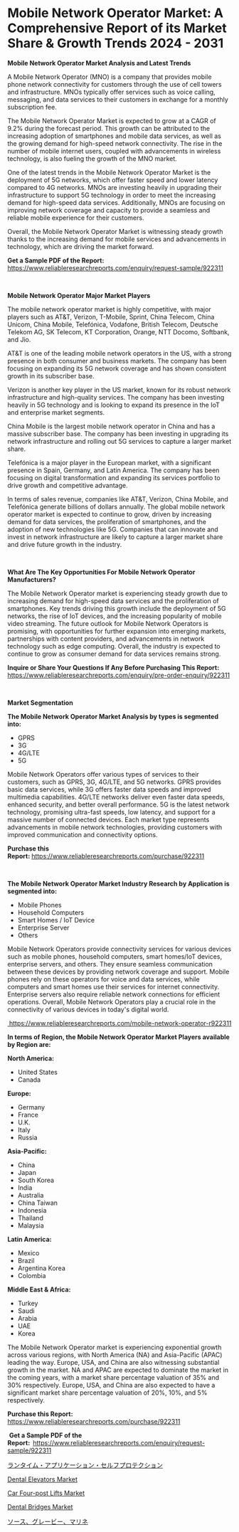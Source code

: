 <p><h1>Mobile Network Operator Market: A Comprehensive Report of its Market Share & Growth Trends 2024 - 2031</h1></p><p><strong>Mobile Network Operator Market Analysis and Latest Trends</strong></p>
<p><p>A Mobile Network Operator (MNO) is a company that provides mobile phone network connectivity for customers through the use of cell towers and infrastructure. MNOs typically offer services such as voice calling, messaging, and data services to their customers in exchange for a monthly subscription fee.</p><p>The Mobile Network Operator Market is expected to grow at a CAGR of 9.2% during the forecast period. This growth can be attributed to the increasing adoption of smartphones and mobile data services, as well as the growing demand for high-speed network connectivity. The rise in the number of mobile internet users, coupled with advancements in wireless technology, is also fueling the growth of the MNO market.</p><p>One of the latest trends in the Mobile Network Operator Market is the deployment of 5G networks, which offer faster speed and lower latency compared to 4G networks. MNOs are investing heavily in upgrading their infrastructure to support 5G technology in order to meet the increasing demand for high-speed data services. Additionally, MNOs are focusing on improving network coverage and capacity to provide a seamless and reliable mobile experience for their customers.</p><p>Overall, the Mobile Network Operator Market is witnessing steady growth thanks to the increasing demand for mobile services and advancements in technology, which are driving the market forward.</p></p>
<p><strong>Get a Sample PDF of the Report:&nbsp;</strong> <a href="https://www.reliableresearchreports.com/enquiry/request-sample/922311">https://www.reliableresearchreports.com/enquiry/request-sample/922311</a></p>
<p>&nbsp;</p>
<p><strong>Mobile Network Operator Major Market Players</strong></p>
<p><p>The mobile network operator market is highly competitive, with major players such as AT&T, Verizon, T-Mobile, Sprint, China Telecom, China Unicom, China Mobile, Telefónica, Vodafone, British Telecom, Deutsche Telekom AG, SK Telecom, KT Corporation, Orange, NTT Docomo, Softbank, and Jio.</p><p>AT&T is one of the leading mobile network operators in the US, with a strong presence in both consumer and business markets. The company has been focusing on expanding its 5G network coverage and has shown consistent growth in its subscriber base.</p><p>Verizon is another key player in the US market, known for its robust network infrastructure and high-quality services. The company has been investing heavily in 5G technology and is looking to expand its presence in the IoT and enterprise market segments.</p><p>China Mobile is the largest mobile network operator in China and has a massive subscriber base. The company has been investing in upgrading its network infrastructure and rolling out 5G services to capture a larger market share.</p><p>Telefónica is a major player in the European market, with a significant presence in Spain, Germany, and Latin America. The company has been focusing on digital transformation and expanding its services portfolio to drive growth and competitive advantage.</p><p>In terms of sales revenue, companies like AT&T, Verizon, China Mobile, and Telefónica generate billions of dollars annually. The global mobile network operator market is expected to continue to grow, driven by increasing demand for data services, the proliferation of smartphones, and the adoption of new technologies like 5G. Companies that can innovate and invest in network infrastructure are likely to capture a larger market share and drive future growth in the industry.</p></p>
<p>&nbsp;</p>
<p><strong>What Are The Key Opportunities For Mobile Network Operator Manufacturers?</strong></p>
<p><p>The Mobile Network Operator market is experiencing steady growth due to increasing demand for high-speed data services and the proliferation of smartphones. Key trends driving this growth include the deployment of 5G networks, the rise of IoT devices, and the increasing popularity of mobile video streaming. The future outlook for Mobile Network Operators is promising, with opportunities for further expansion into emerging markets, partnerships with content providers, and advancements in network technology such as edge computing. Overall, the industry is expected to continue to grow as consumer demand for data services remains strong.</p></p>
<p><strong>Inquire or Share Your Questions If Any Before Purchasing This Report:</strong> <a href="https://www.reliableresearchreports.com/enquiry/pre-order-enquiry/922311">https://www.reliableresearchreports.com/enquiry/pre-order-enquiry/922311</a></p>
<p>&nbsp;</p>
<p><strong>Market Segmentation</strong></p>
<p><strong>The Mobile Network Operator Market Analysis by types is segmented into:</strong></p>
<p><ul><li>GPRS</li><li>3G</li><li>4G/LTE</li><li>5G</li></ul></p>
<p><p>Mobile Network Operators offer various types of services to their customers, such as GPRS, 3G, 4G/LTE, and 5G networks. GPRS provides basic data services, while 3G offers faster data speeds and improved multimedia capabilities. 4G/LTE networks deliver even faster data speeds, enhanced security, and better overall performance. 5G is the latest network technology, promising ultra-fast speeds, low latency, and support for a massive number of connected devices. Each market type represents advancements in mobile network technologies, providing customers with improved communication and connectivity options.</p></p>
<p><strong>Purchase this Report:&nbsp;</strong><a href="https://www.reliableresearchreports.com/purchase/922311">https://www.reliableresearchreports.com/purchase/922311</a></p>
<p>&nbsp;</p>
<p><strong>The Mobile Network Operator Market Industry Research by Application is segmented into:</strong></p>
<p><ul><li>Mobile Phones</li><li>Household Computers</li><li>Smart Homes / IoT Device</li><li>Enterprise Server</li><li>Others</li></ul></p>
<p><p>Mobile Network Operators provide connectivity services for various devices such as mobile phones, household computers, smart homes/IoT devices, enterprise servers, and others. They ensure seamless communication between these devices by providing network coverage and support. Mobile phones rely on these operators for voice and data services, while computers and smart homes use their services for internet connectivity. Enterprise servers also require reliable network connections for efficient operations. Overall, Mobile Network Operators play a crucial role in the connectivity of various devices in today's digital world.</p></p>
<p><a href="https://www.reliableresearchreports.com/mobile-network-operator-r922311">&nbsp;https://www.reliableresearchreports.com/mobile-network-operator-r922311</a></p>
<p><strong>In terms of Region, the Mobile Network Operator Market Players available by Region are:</strong></p>
<p>
    <p> <strong> North America: </strong>
        <ul>
            <li>United States</li>
            <li>Canada</li>
        </ul>
        </p> 
    <p> <strong> Europe: </strong>
        <ul>
            <li>Germany</li>
            <li>France</li>
            <li>U.K.</li>
            <li>Italy</li>
            <li>Russia</li>
        </ul>
        </p> 
    <p> <strong> Asia-Pacific: </strong>
        <ul>
            <li>China</li>
            <li>Japan</li>
            <li>South Korea</li>
            <li>India</li>
            <li>Australia</li>
            <li>China Taiwan</li>
            <li>Indonesia</li>
            <li>Thailand</li>
            <li>Malaysia</li>
        </ul>
        </p> 
    <p> <strong> Latin America: </strong>
        <ul>
            <li>Mexico</li>
            <li>Brazil</li>
            <li>Argentina Korea</li>
            <li>Colombia</li>
        </ul>
        </p> 
    <p> <strong> Middle East & Africa: </strong>
        <ul>
            <li>Turkey</li>
            <li>Saudi</li>
            <li>Arabia</li>
            <li>UAE</li>
            <li>Korea</li>
        </ul>
    </p>
    </p>
<p><p>The Mobile Network Operator market is experiencing exponential growth across various regions, with North America (NA) and Asia-Pacific (APAC) leading the way. Europe, USA, and China are also witnessing substantial growth in the market. NA and APAC are expected to dominate the market in the coming years, with a market share percentage valuation of 35% and 30% respectively. Europe, USA, and China are also expected to have a significant market share percentage valuation of 20%, 10%, and 5% respectively.</p></p>
<p><strong>Purchase this Report: </strong><a href="https://www.reliableresearchreports.com/purchase/922311">https://www.reliableresearchreports.com/purchase/922311</a></p>
<p>&nbsp;<strong>Get a Sample PDF of the Report:&nbsp;&nbsp;</strong><a href="https://www.reliableresearchreports.com/enquiry/request-sample/922311">https://www.reliableresearchreports.com/enquiry/request-sample/922311</a></p>
<p><strong></strong></p>
<p><p><a href="https://github.com/RodHoppe07/Market-Research-Report-List-2/blob/main/8613355174049.md">ランタイム・アプリケーション・セルフプロテクション</a></p><p><a href="https://github.com/mateobossinovero/Market-Research-Report-List-1/blob/main/dental-elevators-market.md">Dental Elevators Market</a></p><p><a href="https://issuu.com/reportprime-2/docs/car-four-post-lifts-market-size-2030.pptx">Car Four-post Lifts Market</a></p><p><a href="https://github.com/anggakarna133/Market-Research-Report-List-1/blob/main/dental-bridges-market.md">Dental Bridges Market</a></p><p><a href="https://github.com/reliezer65/Market-Research-Report-List-2/blob/main/6718609174050.md">ソース、グレービー、マリネ</a></p></p>